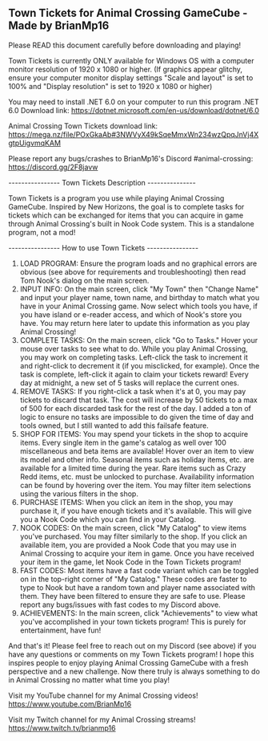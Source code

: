 Town Tickets for Animal Crossing GameCube - Made by BrianMp16
---------------------------------------------------------

Please READ this document carefully before downloading and playing!

Town Tickets is currently ONLY available for Windows OS with a computer monitor resolution of 1920 x 1080 or higher. (If graphics appear glitchy, ensure your computer monitor display settings "Scale and layout" is set to 100% and "Display resolution" is set to 1920 x 1080 or higher)

You may need to install .NET 6.0 on your computer to run this program .NET 6.0 Download link:
https://dotnet.microsoft.com/en-us/download/dotnet/6.0

Animal Crossing Town Tickets download link:
https://mega.nz/file/POxGkaAb#3NWVyX49kSqeMmxWn234wzQpqJnVj4XgtpUigvmqKAM

Please report any bugs/crashes to BrianMp16's Discord #animal-crossing:
https://discord.gg/2F8javw


---------------- Town Tickets Description ---------------

Town Tickets is a program you use while playing Animal Crossing GameCube. Inspired by New Horizons, the goal is to complete tasks for tickets which can be exchanged for items that you can acquire in game through Animal Crossing's built in Nook Code system. This is a standalone program, not a mod!



---------------- How to use Town Tickets ----------------

1) LOAD PROGRAM:	Ensure the program loads and no graphical errors are obvious (see above for requirements and troubleshooting) then read Tom Nook's dialog on the main screen.
2) INPUT INFO:	On the main screen, click "My Town" then "Change Name" and input your player name, town name, and birthday to match what you have in your Animal Crossing game. Now select which tools you have, if you have island or e-reader access, and which of Nook's store you have. You may return here later to update this information as you play Animal Crossing!
3) COMPLETE TASKS:	On the main screen, click "Go to Tasks." Hover your mouse over tasks to see what to do. While you play Animal Crossing, you may work on completing tasks. Left-click the task to increment it and right-click to decrement it (if you misclicked, for example). Once the task is complete, left-click it again to claim your tickets reward! Every day at midnight, a new set of 5 tasks will replace the current ones.
4) REMOVE TASKS:	If you right-click a task when it's at 0, you may pay tickets to discard that task. The cost will increase by 50 tickets to a max of 500 for each discarded task for the rest of the day. I added a ton of logic to ensure no tasks are impossible to do given the time of day and tools owned, but I still wanted to add this failsafe feature.
5) SHOP FOR ITEMS:	You may spend your tickets in the shop to acquire items. Every single item in the game's catalog as well over 100 miscellaneous and beta items are available! Hover over an item to view its model and other info. Seasonal items such as holiday items, etc. are available for a limited time during the year. Rare items such as Crazy Redd items, etc. must be unlocked to purchase. Availability information can be found by hovering over the item. You may filter item selections using the various filters in the shop.
6) PURCHASE ITEMS:	When you click an item in the shop, you may purchase it, if you have enough tickets and it's available. This will give you a Nook Code which you can find in your Catalog.
7) NOOK CODES:		On the main screen, click "My Catalog" to view items you've purchased. You may filter similarly to the shop. If you click an available item, you are provided a Nook Code that you may use in Animal Crossing to acquire your item in game. Once you have received your item in the game, let Nook Code in the Town Tickets program!
8) FAST CODES:		Most items have a fast code variant which can be toggled on in the top-right corner of "My Catalog." These codes are faster to type to Nook but have a random town and player name associated with them. They have been filtered to ensure they are safe to use. Please report any bugs/issues with fast codes to my Discord above.
9) ACHIEVEMENTS:	In the main screen, click "Achievements" to view what you've accomplished in your town tickets program! This is purely for entertainment, have fun!

And that's it! Please feel free to reach out on my Discord (see above) if you have any questions or comments on my Town Tickets program! I hope this inspires people to enjoy playing Animal Crossing GameCube with a fresh perspective and a new challenge. Now there truly is always something to do in Animal Crossing no matter what time you play!


Visit my YouTube channel for my Animal Crossing videos!
https://www.youtube.com/BrianMp16


Visit my Twitch channel for my Animal Crossing streams!
https://www.twitch.tv/brianmp16
